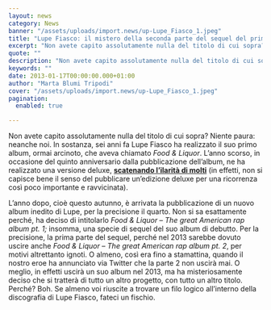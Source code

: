 ```yaml
---
layout: news
category: News
banner: "/assets/uploads/import.news/up-Lupe_Fiasco_1.jpeg"
title: "Lupe Fiasco: il mistero della seconda parte del sequel del primo album"
excerpt: "Non avete capito assolutamente nulla del titolo di cui sopra? Niente paura: neanche noi. In sostanza, sei anni fa Lupe Fiasco ha realizzato il suo primo album, ormai arcinoto, che aveva chiamato Food & Liquor. L’anno scorso, in occasione del quinto anniversario dalla pubblicazione dell’album, ne ha realizzato una versione deluxe, scatenando l’ilarità di molti (in effetti, [&hellip"
quote: ""
description: "Non avete capito assolutamente nulla del titolo di cui sopra? Niente paura: neanche noi. In sostanza, sei anni fa Lupe Fiasco ha realizzato il suo primo album, ormai arcinoto, che aveva chiamato Food & Liquor. L’anno scorso, in occasione del quinto anniversario dalla pubblicazione dell’album, ne ha realizzato una versione deluxe, scatenando l’ilarità di molti (in effetti, [&hellip"
keywords: ""
date: 2013-01-17T00:00:00.000+01:00
author: "Marta Blumi Tripodi"
cover: "/assets/uploads/import.news/up-Lupe_Fiasco_1.jpeg"
pagination:
  enabled: true

---
```


Non avete capito assolutamente nulla del titolo di cui sopra? Niente paura: neanche noi. In sostanza, sei anni fa Lupe Fiasco ha realizzato il suo primo album, ormai arcinoto, che aveva chiamato _Food & Liquor_. L’anno scorso, in occasione del quinto anniversario dalla pubblicazione dell’album, ne ha realizzato una versione deluxe, **[scatenando l’ilarità di molti](https://hotmc.com/grattate-leggendarie-food-liquor-5th-anniversary-edition/ "http://hotmc.com/grattate-leggendarie-food-liquor-5th-anniversary-edition/")** (in effetti, non si capisce bene il senso del pubblicare un’edizione deluxe per una ricorrenza così poco importante e ravvicinata).

L’anno dopo, cioè questo autunno, è arrivata la pubblicazione di un nuovo album inedito di Lupe, per la precisione il quarto. Non si sa esattamente perché, ha deciso di intitolarlo _Food & Liquor – The great American rap album pt. 1;_ insomma, una specie di sequel del suo album di debutto. Per la precisione, la prima parte del sequel, perché nel 2013 sarebbe dovuto uscire anche _Food & Liquor – The great American rap album pt. 2_, per motivi altrettanto ignoti. O almeno, così era fino a stamattina, quando il nostro eroe ha annunciato via Twitter che la parte 2 non uscirà mai. O meglio, in effetti uscirà un suo album nel 2013, ma ha misteriosamente deciso che si tratterà di tutto un altro progetto, con tutto un altro titolo. Perché? Boh. Se almeno voi riuscite a trovare un filo logico all’interno della discografia di Lupe Fiasco, fateci un fischio.